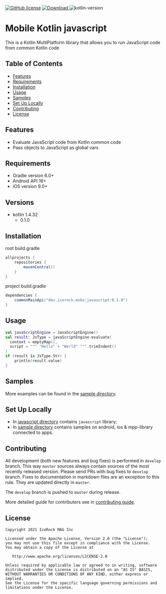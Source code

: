 [![GitHub license](https://img.shields.io/badge/license-Apache%20License%202.0-blue.svg?style=flat)](http://www.apache.org/licenses/LICENSE-2.0) [![Download](https://img.shields.io/maven-central/v/dev.icerock.moko/javascript) ](https://repo1.maven.org/maven2/dev/icerock/moko/javascript) ![kotlin-version](https://img.shields.io/badge/kotlin-1.4.32-orange)

# Mobile Kotlin javascript
This is a Kotlin MultiPlatform library that allows you to run JavaScript code from common Kotlin code

## Table of Contents
- [Features](#features)
- [Requirements](#requirements)
- [Installation](#installation)
- [Usage](#usage)
- [Samples](#samples)
- [Set Up Locally](#set-up-locally)
- [Contributing](#contributing)
- [License](#license)

## Features
- Evaluate JavaScript code from Kotlin common code
- Pass objects to JavaScript as global vars

## Requirements
- Gradle version 6.0+
- Android API 16+
- iOS version 9.0+

## Versions
- kotlin 1.4.32
  - 0.1.0

## Installation
root build.gradle  
```groovy
allprojects {
    repositories {
        mavenCentral()
    }
}
```

project build.gradle
```groovy
dependencies {
    commonMainApi("dev.icerock.moko:javascript:0.1.0")
}
```

## Usage
```kotlin
val javaScriptEngine = JavaScriptEngine()
val result: JsType = javaScriptEngine.evaluate(
  context = emptyMap(),
  script = """ "Hello" + "World" """.trimIndent()
)
if (result is JsType.Str) {
    println(result.value)
}
```

## Samples
More examples can be found in the [sample directory](sample).

## Set Up Locally 
- In [javascript directory](javascript) contains `javascript` library;
- In [sample directory](sample) contains samples on android, ios & mpp-library connected to apps.

## Contributing
All development (both new features and bug fixes) is performed in `develop` branch. This way `master` sources always contain sources of the most recently released version. Please send PRs with bug fixes to `develop` branch. Fixes to documentation in markdown files are an exception to this rule. They are updated directly in `master`.

The `develop` branch is pushed to `master` during release.

More detailed guide for contributers see in [contributing guide](CONTRIBUTING.md).

## License
        
    Copyright 2021 IceRock MAG Inc
    
    Licensed under the Apache License, Version 2.0 (the "License");
    you may not use this file except in compliance with the License.
    You may obtain a copy of the License at
    
       http://www.apache.org/licenses/LICENSE-2.0
    
    Unless required by applicable law or agreed to in writing, software
    distributed under the License is distributed on an "AS IS" BASIS,
    WITHOUT WARRANTIES OR CONDITIONS OF ANY KIND, either express or implied.
    See the License for the specific language governing permissions and
    limitations under the License.